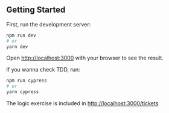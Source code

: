 ## Getting Started

First, run the development server:

```bash
npm run dev
# or
yarn dev
```

Open [http://localhost:3000](http://localhost:3000) with your browser to see the result.

If you wanna check TDD, run:
```bash
npm run cypress
# or
yarn cypress
```

The logic exercise is included in [http://localhost:3000/tickets](http://localhost:3000/tickets)